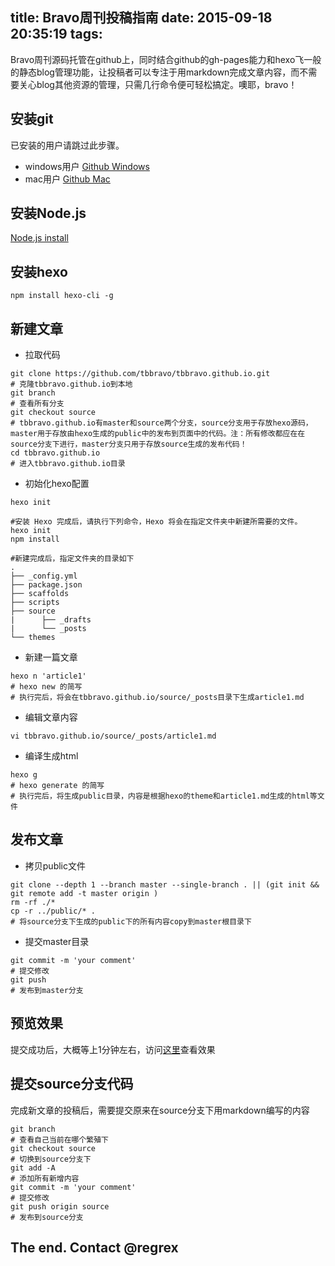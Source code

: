 title: Bravo周刊投稿指南
date: 2015-09-18 20:35:19
tags:
---
Bravo周刊源码托管在github上，同时结合github的gh-pages能力和hexo飞一般的静态blog管理功能，让投稿者可以专注于用markdown完成文章内容，而不需要关心blog其他资源的管理，只需几行命令便可轻松搞定。噢耶，bravo！
<!-- more -->
## 安装git
已安装的用户请跳过此步骤。
- windows用户
[Github Windows](https://desktop.github.com/) 
- mac用户
 [Github Mac](http://git-scm.com/download/mac) 
## 安装Node.js
[Node.js install](https://nodejs.org/download/)
## 安装hexo
``` { .theme-peacock }
npm install hexo-cli -g
```
 
## 新建文章
- 拉取代码
``` { .theme-peacock }
git clone https://github.com/tbbravo/tbbravo.github.io.git
# 克隆tbbravo.github.io到本地
git branch
# 查看所有分支
git checkout source
# tbbravo.github.io有master和source两个分支，source分支用于存放hexo源码，master用于存放由hexo生成的public中的发布到页面中的代码。注：所有修改都应在在source分支下进行，master分支只用于存放source生成的发布代码！
cd tbbravo.github.io
# 进入tbbravo.github.io目录
```

- 初始化hexo配置
``` { .theme-peacock }
hexo init

#安装 Hexo 完成后，请执行下列命令，Hexo 将会在指定文件夹中新建所需要的文件。
hexo init
npm install

#新建完成后，指定文件夹的目录如下
.
├── _config.yml
├── package.json
├── scaffolds
├── scripts
├── source
|      ├── _drafts
|      └── _posts
└── themes
```

- 新建一篇文章
``` { .theme-peacock }
hexo n 'article1' 
# hexo new 的简写
# 执行完后，将会在tbbravo.github.io/source/_posts目录下生成article1.md
```

- 编辑文章内容
``` { .theme-peacock }
vi tbbravo.github.io/source/_posts/article1.md
```

- 编译生成html
``` { .theme-peacock }
hexo g
# hexo generate 的简写
# 执行完后，将生成public目录，内容是根据hexo的theme和article1.md生成的html等文件
```

## 发布文章
- 拷贝public文件
``` { .theme-peacock }
git clone --depth 1 --branch master --single-branch . || (git init && git remote add -t master origin )
rm -rf ./*
cp -r ../public/* .
# 将source分支下生成的public下的所有内容copy到master根目录下
```

- 提交master目录
``` { .theme-peacock }
git commit -m 'your comment'
# 提交修改
git push
# 发布到master分支
```

## 预览效果
提交成功后，大概等上1分钟左右，访问[这里](http://tbbravo.github.io/)查看效果
## 提交source分支代码
完成新文章的投稿后，需要提交原来在source分支下用markdown编写的内容
``` { .theme-peacock }
git branch
# 查看自己当前在哪个繁殖下
git checkout source
# 切换到source分支下
git add -A
# 添加所有新增内容
git commit -m 'your comment'
# 提交修改
git push origin source
# 发布到source分支
```

## The end. Contact @regrex
